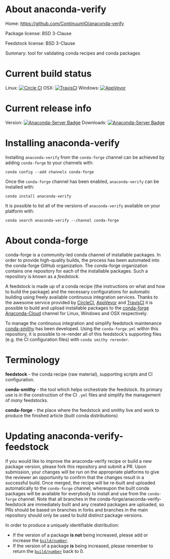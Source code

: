 About anaconda-verify
=====================

Home: https://github.com/ContinuumIO/anaconda-verify

Package license: BSD 3-Clause

Feedstock license: BSD 3-Clause

Summary: tool for validating conda recipes and conda packages



Current build status
====================

Linux: [![Circle CI](https://circleci.com/gh/conda-forge/anaconda-verify-feedstock.svg?style=shield)](https://circleci.com/gh/conda-forge/anaconda-verify-feedstock)
OSX: [![TravisCI](https://travis-ci.org/conda-forge/anaconda-verify-feedstock.svg?branch=master)](https://travis-ci.org/conda-forge/anaconda-verify-feedstock)
Windows: [![AppVeyor](https://ci.appveyor.com/api/projects/status/github/conda-forge/anaconda-verify-feedstock?svg=True)](https://ci.appveyor.com/project/conda-forge/anaconda-verify-feedstock/branch/master)

Current release info
====================
Version: [![Anaconda-Server Badge](https://anaconda.org/conda-forge/anaconda-verify/badges/version.svg)](https://anaconda.org/conda-forge/anaconda-verify)
Downloads: [![Anaconda-Server Badge](https://anaconda.org/conda-forge/anaconda-verify/badges/downloads.svg)](https://anaconda.org/conda-forge/anaconda-verify)

Installing anaconda-verify
==========================

Installing `anaconda-verify` from the `conda-forge` channel can be achieved by adding `conda-forge` to your channels with:

```
conda config --add channels conda-forge
```

Once the `conda-forge` channel has been enabled, `anaconda-verify` can be installed with:

```
conda install anaconda-verify
```

It is possible to list all of the versions of `anaconda-verify` available on your platform with:

```
conda search anaconda-verify --channel conda-forge
```


About conda-forge
=================

conda-forge is a community-led conda channel of installable packages.
In order to provide high-quality builds, the process has been automated into the
conda-forge GitHub organization. The conda-forge organization contains one repository
for each of the installable packages. Such a repository is known as a *feedstock*.

A feedstock is made up of a conda recipe (the instructions on what and how to build
the package) and the necessary configurations for automatic building using freely
available continuous integration services. Thanks to the awesome service provided by
[CircleCI](https://circleci.com/), [AppVeyor](http://www.appveyor.com/)
and [TravisCI](https://travis-ci.org/) it is possible to build and upload installable
packages to the [conda-forge](https://anaconda.org/conda-forge)
[Anaconda-Cloud](http://docs.anaconda.org/) channel for Linux, Windows and OSX respectively.

To manage the continuous integration and simplify feedstock maintenance
[conda-smithy](http://github.com/conda-forge/conda-smithy) has been developed.
Using the ``conda-forge.yml`` within this repository, it is possible to re-render all of
this feedstock's supporting files (e.g. the CI configuration files) with ``conda smithy rerender``.


Terminology
===========

**feedstock** - the conda recipe (raw material), supporting scripts and CI configuration.

**conda-smithy** - the tool which helps orchestrate the feedstock.
                   Its primary use is in the construction of the CI ``.yml`` files
                   and simplify the management of *many* feedstocks.

**conda-forge** - the place where the feedstock and smithy live and work to
                  produce the finished article (built conda distributions)


Updating anaconda-verify-feedstock
==================================

If you would like to improve the anaconda-verify recipe or build a new
package version, please fork this repository and submit a PR. Upon submission,
your changes will be run on the appropriate platforms to give the reviewer an
opportunity to confirm that the changes result in a successful build. Once
merged, the recipe will be re-built and uploaded automatically to the
`conda-forge` channel, whereupon the built conda packages will be available for
everybody to install and use from the `conda-forge` channel.
Note that all branches in the conda-forge/anaconda-verify-feedstock are
immediately built and any created packages are uploaded, so PRs should be based
on branches in forks and branches in the main repository should only be used to
build distinct package versions.

In order to produce a uniquely identifiable distribution:
 * If the version of a package **is not** being increased, please add or increase
   the [``build/number``](http://conda.pydata.org/docs/building/meta-yaml.html#build-number-and-string).
 * If the version of a package **is** being increased, please remember to return
   the [``build/number``](http://conda.pydata.org/docs/building/meta-yaml.html#build-number-and-string)
   back to 0.
